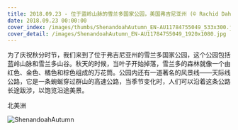 ```yaml
---
title: 2018.09.23 - 位于蓝岭山脉的雪兰多国家公园，美国弗吉尼亚州 (© Rachid Dahnoun/Tandem Stills + Motion)
date: 2018.09.23 00:00:00
cover_index: /images/thumbs/ShenandoahAutumn_EN-AU11784755049_533x300.jpg
cover_detail: /images/ShenandoahAutumn_EN-AU11784755049_1920x1080.jpg
---
```


为了庆祝秋分时节，我们来到了位于弗吉尼亚州的雪兰多国家公园，这个公园包括蓝岭山脉和雪兰多山谷。秋天的时候，当叶子开始掉落，雪兰多的森林就像一个由红色、金色、橘色和棕色组成的万花筒。公园内还有一道著名的风景线——天际线公路，它是一条蜿蜒穿过群山的高速公路，当季节变化时，人们可以沿着这条公路长途跋涉，以饱览沿途美景。

北美洲

![ShenandoahAutumn](/images/ShenandoahAutumn_EN-AU11784755049_1920x1080.jpg)
